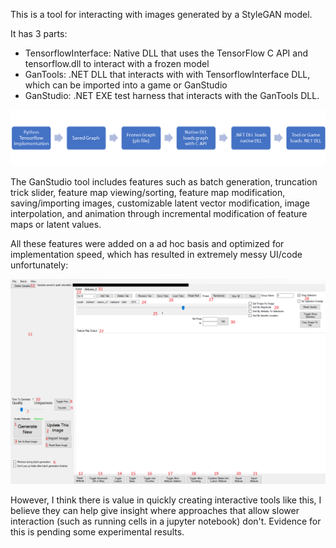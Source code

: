 This is a tool for interacting with images generated by a StyleGAN model.

It has 3 parts:
- TensorflowInterface: Native DLL that uses the TensorFlow C API and tensorflow.dll to interact with a frozen model
- GanTools: .NET DLL that interacts with with TensorflowInterface DLL, which can be imported into a game or GanStudio
- GanStudio: .NET EXE test harness that interacts with the GanTools DLL.

![Flowchart](images/flowchart.png)

The GanStudio tool includes features such as batch generation, truncation trick slider, feature map viewing/sorting, feature map modification, saving/importing images, customizable latent vector modification, image interpolation, and animation through incremental modification of feature maps or latent values. 

All these features were added on a ad hoc basis and optimized for implementation speed, which has resulted in extremely messy UI/code unfortunately:

![UI](images/ui.png) 

However, I think there is value in quickly creating interactive tools like this, I believe they can help give insight where approaches that allow slower interaction (such as running cells in a jupyter notebook) don't.  Evidence for this is pending some experimental results.
